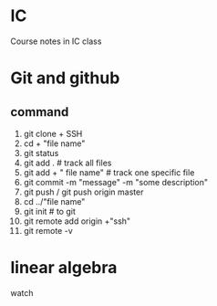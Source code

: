 # IC
Course notes in IC class

# Git and github
## command 
1. git clone + SSH
2. cd + "file name"
3. git status
4. git add . # track all files
5. git add + " file  name"  # track one specific file
6. git commit -m "message" -m "some description"
7. git push / git push origin master
8. cd ../"file name"
9. git init # to git
10. git remote add origin +"ssh"
11. git remote -v


 
# linear algebra
watch